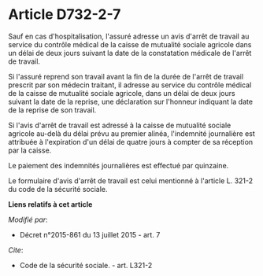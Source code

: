 # Article D732-2-7

Sauf en cas d'hospitalisation, l'assuré adresse un avis d'arrêt de travail au service du contrôle médical de la caisse de
mutualité sociale agricole dans un délai de deux jours suivant la date de la constatation médicale de l'arrêt de travail. 

Si l'assuré reprend son travail avant la fin de la durée de l'arrêt de travail prescrit par son médecin traitant, il adresse
au service du contrôle médical de la caisse de mutualité sociale agricole, dans un délai de deux jours suivant la date de la
reprise, une déclaration sur l'honneur indiquant la date de la reprise de son travail. 

Si l'avis d'arrêt de travail est adressé à la caisse de mutualité sociale agricole au-delà du délai prévu au premier alinéa,
l'indemnité journalière est attribuée à l'expiration d'un délai de quatre jours à compter de sa réception par la caisse. 

Le paiement des indemnités journalières est effectué par quinzaine. 

Le formulaire d'avis d'arrêt de travail est celui mentionné à l'article L. 321-2 du code de la sécurité sociale.

**Liens relatifs à cet article**

_Modifié par_:

  - Décret n°2015-861 du 13 juillet 2015 - art. 7

_Cite_:

  - Code de la sécurité sociale. - art. L321-2
